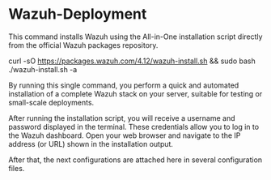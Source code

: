# Wazuh-Deployment
This command installs Wazuh using the All-in-One installation script directly from the official Wazuh packages repository.

curl -sO https://packages.wazuh.com/4.12/wazuh-install.sh && sudo bash ./wazuh-install.sh -a

By running this single command, you perform a quick and automated installation of a complete Wazuh stack on your server, suitable for testing or small-scale deployments.

After running the installation script, you will receive a username and password displayed in the terminal. These credentials allow you to log in to the Wazuh dashboard.
Open your web browser and navigate to the IP address (or URL) shown in the installation output.

After that, the next configurations are attached here in several configuration files.
